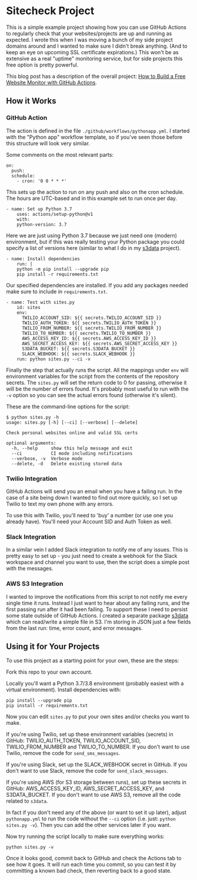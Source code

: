 # Sitecheck Project

This is a simple example project showing how you can use GitHub Actions to regularly check that your websites/projects are up and running as expected. I wrote this when I was moving a bunch of my side project domains around and I wanted to make sure I didn't break anything. (And to keep an eye on upcoming SSL certificate expirations.) This won't be as extensive as a real "uptime" monitoring service, but for side projects this free option is pretty powerful.

This blog post has a description of the overall project: [How to Build a Free Website Monitor with GitHub Actions](http://www.cantoni.org/2019/12/12/free-website-monitor-github-actions).

## How it Works

### GitHub Action

The action is defined in the file `./github/workflows/pythonapp.yml`. I started with the "Python app" workflow template, so if you've seen those before this structure will look very similar.

Some comments on the most relevant parts:

```
on:
  push:
  schedule:
    - cron: '0 0 * * *'
```

This sets up the action to run on any push and also on the cron schedule. The hours are UTC-based and in this example set to run once per day.

```
- name: Set up Python 3.7
    uses: actions/setup-python@v1
    with:
    python-version: 3.7
```

Here we are just using Python 3.7 because we just need one (modern) environment, but if this was really testing your Python package you could specify a list of versions here (similar to what I do in my [s3data](https://github.com/bcantoni/s3data) project).

```
- name: Install dependencies
    run: |
    python -m pip install --upgrade pip
    pip install -r requirements.txt
```

Our specified dependencies are installed. If you add any packages needed make sure to include in `requirements.txt`.

```
- name: Test with sites.py
    id: sites
    env:
      TWILIO_ACCOUNT_SID: ${{ secrets.TWILIO_ACCOUNT_SID }}
      TWILIO_AUTH_TOKEN: ${{ secrets.TWILIO_AUTH_TOKEN }}
      TWILIO_FROM_NUMBER: ${{ secrets.TWILIO_FROM_NUMBER }}
      TWILIO_TO_NUMBER: ${{ secrets.TWILIO_TO_NUMBER }}
      AWS_ACCESS_KEY_ID: ${{ secrets.AWS_ACCESS_KEY_ID }}
      AWS_SECRET_ACCESS_KEY: ${{ secrets.AWS_SECRET_ACCESS_KEY }}
      S3DATA_BUCKET: ${{ secrets.S3DATA_BUCKET }}
      SLACK_WEBHOOK: ${{ secrets.SLACK_WEBHOOK }}
    run: python sites.py --ci -v
```

Finally the step that actually runs the script. All the mappings under `env` will environment variables for the script from the contents of the repository secrets. The `sites.py` will set the return code to 0 for passing, otherwise it will be the number of errors found. It's probably most useful to run with the `-v` option so you can see the actual errors found (otherwise it's silent).

These are the command-line options for the script:

```
$ python sites.py -h
usage: sites.py [-h] [--ci] [--verbose] [--delete]

Check personal websites online and valid SSL certs

optional arguments:
  -h, --help     show this help message and exit
  --ci           CI mode including notifications
  --verbose, -v  Verbose mode
  --delete, -d   Delete existing stored data
```

### Twilio Integration

GitHub Actions will send you an email when you have a failing run. In the case of a site being down I wanted to find out more quickly, so I set up Twilio to text my own phone with any errors.

To use this with Twilio, you'll need to 'buy' a number (or use one you already have). You'll need your Account SID and Auth Token as well.

### Slack Integration

In a similar vein I added Slack integration to notify me of any issues. This is pretty easy to set up - you just need to create a webhook for the Slack workspace and channel you want to use, then the script does a simple post with the messages.

### AWS S3 Integration

I wanted to improve the notifications from this script to not notify me every single time it runs. Instead I just want to hear about any failing runs, and the first passing run after it had been failing. To support these I need to persist some state outside of GitHub Actions. I created a separate package [s3data](https://github.com/bcantoni/s3data) which can read/write a simple file in S3. I'm storing in JSON just a few fields from the last run: time, error count, and error messages.

## Using it for Your Projects

To use this project as a starting point for your own, these are the steps:

Fork this repo to your own account.

Locally you'll want a Python 3.7/3.8 environment (probably easiest with a virtual environment). Install dependencies with:

    pip install --upgrade pip
    pip install -r requirements.txt

Now you can edit `sites.py` to put your own sites and/or checks you want to make.

If you're using Twilio, set up these environment variables (secrets) in GitHub: TWILIO_AUTH_TOKEN, TWILIO_ACCOUNT_SID, TWILIO_FROM_NUMBER and TWILIO_TO_NUMBER. If you don't want to use Twilio, remove the code for `send_sms_messages`.

If you're using Slack, set up the SLACK_WEBHOOK secret in GitHub. If you don't want to use Slack, remove the code for `send_slack_messages`. 

If you're using AWS (for S3 storage between runs), set up these secrets in GitHub: AWS_ACCESS_KEY_ID, AWS_SECRET_ACCESS_KEY, and S3DATA_BUCKET. If you don't want to use AWS S3, remove all the code related to `s3data`.

In fact if you don't need any of the above (or want to set it up later), adjust `pythonapp.yml` to run the code without the `--ci` option (i.e. just: `python sites.py -v`). Then you can add the other services later if you want.

Now try running the script locally to make sure everything works:

    python sites.py -v

Once it looks good, commit back to GitHub and check the Actions tab to see how it goes. It will run each time you commit, so you can test it by committing a known bad check, then reverting back to a good state.
